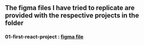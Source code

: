 ## The figma files I have tried to replicate are provided with the respective projects in the folder

### 01-first-react-project : [figma file](https://www.figma.com/file/xA1rJVQOorqMW6xjGdBLcI/ReactFacts?node-id=0%3A1&t=Uo1qVOS7aIhhQKOH-0)